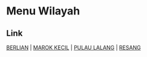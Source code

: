 # Menu Wilayah

## Link

[BERLIAN](https://github.com/gigit-pemilu/pemilu-2024-21-kepulauan-riau/tree/main/pileg-dpr/hitung-suara/sub/21-kepulauan-riau/sub/04-lingga/sub/09-singkep-selatan/sub/1004-berlian)
 | 
[MAROK KECIL](https://github.com/gigit-pemilu/pemilu-2024-21-kepulauan-riau/tree/main/pileg-dpr/hitung-suara/sub/21-kepulauan-riau/sub/04-lingga/sub/09-singkep-selatan/sub/2001-marok-kecil)
 | 
[PULAU LALANG](https://github.com/gigit-pemilu/pemilu-2024-21-kepulauan-riau/tree/main/pileg-dpr/hitung-suara/sub/21-kepulauan-riau/sub/04-lingga/sub/09-singkep-selatan/sub/2002-pulau-lalang)
 | 
[RESANG](https://github.com/gigit-pemilu/pemilu-2024-21-kepulauan-riau/tree/main/pileg-dpr/hitung-suara/sub/21-kepulauan-riau/sub/04-lingga/sub/09-singkep-selatan/sub/2003-resang)

